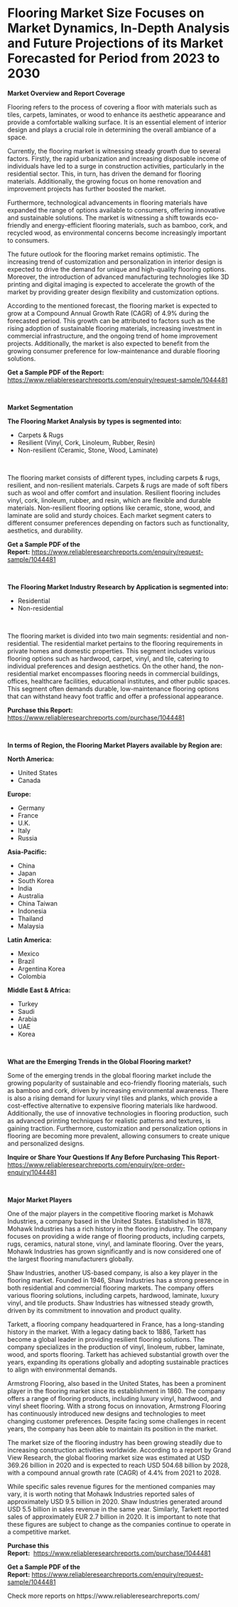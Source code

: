 <p><h1>Flooring Market Size Focuses on Market Dynamics, In-Depth Analysis and Future Projections of its Market Forecasted for Period from 2023 to 2030</h1></p><p><strong>Market Overview and Report Coverage</strong></p>
<p><p>Flooring refers to the process of covering a floor with materials such as tiles, carpets, laminates, or wood to enhance its aesthetic appearance and provide a comfortable walking surface. It is an essential element of interior design and plays a crucial role in determining the overall ambiance of a space.</p><p>Currently, the flooring market is witnessing steady growth due to several factors. Firstly, the rapid urbanization and increasing disposable income of individuals have led to a surge in construction activities, particularly in the residential sector. This, in turn, has driven the demand for flooring materials. Additionally, the growing focus on home renovation and improvement projects has further boosted the market.</p><p>Furthermore, technological advancements in flooring materials have expanded the range of options available to consumers, offering innovative and sustainable solutions. The market is witnessing a shift towards eco-friendly and energy-efficient flooring materials, such as bamboo, cork, and recycled wood, as environmental concerns become increasingly important to consumers.</p><p>The future outlook for the flooring market remains optimistic. The increasing trend of customization and personalization in interior design is expected to drive the demand for unique and high-quality flooring options. Moreover, the introduction of advanced manufacturing technologies like 3D printing and digital imaging is expected to accelerate the growth of the market by providing greater design flexibility and customization options.</p><p>According to the mentioned forecast, the flooring market is expected to grow at a Compound Annual Growth Rate (CAGR) of 4.9% during the forecasted period. This growth can be attributed to factors such as the rising adoption of sustainable flooring materials, increasing investment in commercial infrastructure, and the ongoing trend of home improvement projects. Additionally, the market is also expected to benefit from the growing consumer preference for low-maintenance and durable flooring solutions.</p></p>
<p><strong>Get a Sample PDF of the Report:</strong> <a href="https://www.reliableresearchreports.com/enquiry/request-sample/1044481">https://www.reliableresearchreports.com/enquiry/request-sample/1044481</a></p>
<p>&nbsp;</p>
<p><strong>Market Segmentation</strong></p>
<p><strong>The Flooring Market Analysis by types is segmented into:</strong></p>
<p><ul><li>Carpets & Rugs</li><li>Resilient (Vinyl, Cork, Linoleum, Rubber, Resin)</li><li>Non-resilient (Ceramic, Stone, Wood, Laminate)</li></ul></p>
<p>&nbsp;</p>
<p><p>The flooring market consists of different types, including carpets & rugs, resilient, and non-resilient materials. Carpets & rugs are made of soft fibers such as wool and offer comfort and insulation. Resilient flooring includes vinyl, cork, linoleum, rubber, and resin, which are flexible and durable materials. Non-resilient flooring options like ceramic, stone, wood, and laminate are solid and sturdy choices. Each market segment caters to different consumer preferences depending on factors such as functionality, aesthetics, and durability.</p></p>
<p><strong>Get a Sample PDF of the Report:</strong>&nbsp;<a href="https://www.reliableresearchreports.com/enquiry/request-sample/1044481">https://www.reliableresearchreports.com/enquiry/request-sample/1044481</a></p>
<p>&nbsp;</p>
<p><strong>The Flooring Market Industry Research by Application is segmented into:</strong></p>
<p><ul><li>Residential</li><li>Non-residential</li></ul></p>
<p>&nbsp;</p>
<p><p>The flooring market is divided into two main segments: residential and non-residential. The residential market pertains to the flooring requirements in private homes and domestic properties. This segment includes various flooring options such as hardwood, carpet, vinyl, and tile, catering to individual preferences and design aesthetics. On the other hand, the non-residential market encompasses flooring needs in commercial buildings, offices, healthcare facilities, educational institutes, and other public spaces. This segment often demands durable, low-maintenance flooring options that can withstand heavy foot traffic and offer a professional appearance.</p></p>
<p><strong>Purchase this Report:</strong>&nbsp; <a href="https://www.reliableresearchreports.com/purchase/1044481">https://www.reliableresearchreports.com/purchase/1044481</a></p>
<p>&nbsp;</p>
<p><strong>In terms of Region, the Flooring Market Players available by Region are:</strong></p>
<p>
    <p> <strong> North America: </strong>
        <ul>
            <li>United States</li>
            <li>Canada</li>
        </ul>
        </p> 
    <p> <strong> Europe: </strong>
        <ul>
            <li>Germany</li>
            <li>France</li>
            <li>U.K.</li>
            <li>Italy</li>
            <li>Russia</li>
        </ul>
        </p> 
    <p> <strong> Asia-Pacific: </strong>
        <ul>
            <li>China</li>
            <li>Japan</li>
            <li>South Korea</li>
            <li>India</li>
            <li>Australia</li>
            <li>China Taiwan</li>
            <li>Indonesia</li>
            <li>Thailand</li>
            <li>Malaysia</li>
        </ul>
        </p> 
    <p> <strong> Latin America: </strong>
        <ul>
            <li>Mexico</li>
            <li>Brazil</li>
            <li>Argentina Korea</li>
            <li>Colombia</li>
        </ul>
        </p> 
    <p> <strong> Middle East & Africa: </strong>
        <ul>
            <li>Turkey</li>
            <li>Saudi</li>
            <li>Arabia</li>
            <li>UAE</li>
            <li>Korea</li>
        </ul>
    </p>
    </p>
<p>&nbsp;</p>
<p><strong>What are the Emerging Trends in the Global Flooring market?</strong></p>
<p><p>Some of the emerging trends in the global flooring market include the growing popularity of sustainable and eco-friendly flooring materials, such as bamboo and cork, driven by increasing environmental awareness. There is also a rising demand for luxury vinyl tiles and planks, which provide a cost-effective alternative to expensive flooring materials like hardwood. Additionally, the use of innovative technologies in flooring production, such as advanced printing techniques for realistic patterns and textures, is gaining traction. Furthermore, customization and personalization options in flooring are becoming more prevalent, allowing consumers to create unique and personalized designs.</p></p>
<p><strong>Inquire or Share Your Questions If Any Before Purchasing This Report</strong>- <a href="https://www.reliableresearchreports.com/enquiry/pre-order-enquiry/1044481">https://www.reliableresearchreports.com/enquiry/pre-order-enquiry/1044481</a></p>
<p>&nbsp;</p>
<p><strong>Major Market Players</strong></p>
<p><p>One of the major players in the competitive flooring market is Mohawk Industries, a company based in the United States. Established in 1878, Mohawk Industries has a rich history in the flooring industry. The company focuses on providing a wide range of flooring products, including carpets, rugs, ceramics, natural stone, vinyl, and laminate flooring. Over the years, Mohawk Industries has grown significantly and is now considered one of the largest flooring manufacturers globally. </p><p>Shaw Industries, another US-based company, is also a key player in the flooring market. Founded in 1946, Shaw Industries has a strong presence in both residential and commercial flooring markets. The company offers various flooring solutions, including carpets, hardwood, laminate, luxury vinyl, and tile products. Shaw Industries has witnessed steady growth, driven by its commitment to innovation and product quality.</p><p>Tarkett, a flooring company headquartered in France, has a long-standing history in the market. With a legacy dating back to 1886, Tarkett has become a global leader in providing resilient flooring solutions. The company specializes in the production of vinyl, linoleum, rubber, laminate, wood, and sports flooring. Tarkett has achieved substantial growth over the years, expanding its operations globally and adopting sustainable practices to align with environmental demands.</p><p>Armstrong Flooring, also based in the United States, has been a prominent player in the flooring market since its establishment in 1860. The company offers a range of flooring products, including luxury vinyl, hardwood, and vinyl sheet flooring. With a strong focus on innovation, Armstrong Flooring has continuously introduced new designs and technologies to meet changing customer preferences. Despite facing some challenges in recent years, the company has been able to maintain its position in the market.</p><p>The market size of the flooring industry has been growing steadily due to increasing construction activities worldwide. According to a report by Grand View Research, the global flooring market size was estimated at USD 369.26 billion in 2020 and is expected to reach USD 504.68 billion by 2028, with a compound annual growth rate (CAGR) of 4.4% from 2021 to 2028.</p><p>While specific sales revenue figures for the mentioned companies may vary, it is worth noting that Mohawk Industries reported sales of approximately USD 9.5 billion in 2020. Shaw Industries generated around USD 5.5 billion in sales revenue in the same year. Similarly, Tarkett reported sales of approximately EUR 2.7 billion in 2020. It is important to note that these figures are subject to change as the companies continue to operate in a competitive market.</p></p>
<p><strong>Purchase this Report:</strong>&nbsp;&nbsp;<a href="https://www.reliableresearchreports.com/purchase/1044481">https://www.reliableresearchreports.com/purchase/1044481</a></p>
<p></p>
<p><strong>Get a Sample PDF of the Report:</strong>&nbsp;<a href="https://www.reliableresearchreports.com/enquiry/request-sample/1044481">https://www.reliableresearchreports.com/enquiry/request-sample/1044481</a></p>
<p>Check more reports on https://www.reliableresearchreports.com/</p>